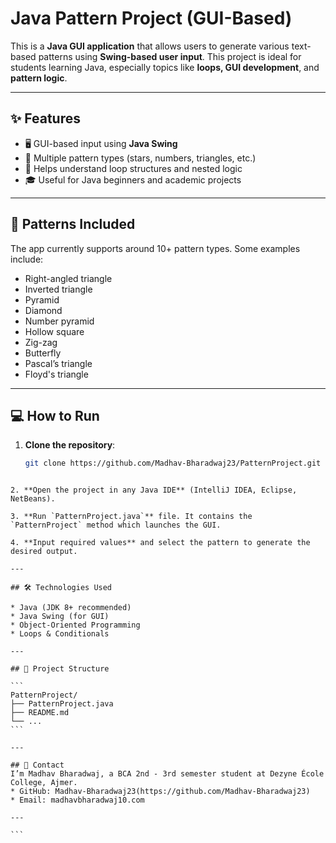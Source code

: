 
# Java Pattern Project (GUI-Based)

This is a **Java GUI application** that allows users to generate various text-based patterns using **Swing-based user input**. This project is ideal for students learning Java, especially topics like **loops, GUI development**, and **pattern logic**.

---

## ✨ Features

- 🖥️ GUI-based input using **Java Swing**
- 🔢 Multiple pattern types (stars, numbers, triangles, etc.)
- 🧠 Helps understand loop structures and nested logic
- 🎓 Useful for Java beginners and academic projects

---

## 📌 Patterns Included

The app currently supports around 10+ pattern types. Some examples include:

- Right-angled triangle
- Inverted triangle
- Pyramid
- Diamond
- Number pyramid
- Hollow square
- Zig-zag
- Butterfly
- Pascal’s triangle
- Floyd's triangle



---

## 💻 How to Run

1. **Clone the repository**:

   ```bash
   git clone https://github.com/Madhav-Bharadwaj23/PatternProject.git
````

2. **Open the project in any Java IDE** (IntelliJ IDEA, Eclipse, NetBeans).

3. **Run `PatternProject.java`** file. It contains the `PatternProject` method which launches the GUI.

4. **Input required values** and select the pattern to generate the desired output.

---

## 🛠️ Technologies Used

* Java (JDK 8+ recommended)
* Java Swing (for GUI)
* Object-Oriented Programming
* Loops & Conditionals

---

## 📁 Project Structure

```
PatternProject/
├── PatternProject.java
├── README.md
└── ...
```

---

## 🔗 Contact
I’m Madhav Bharadwaj, a BCA 2nd - 3rd semester student at Dezyne École College, Ajmer.
* GitHub: Madhav-Bharadwaj23(https://github.com/Madhav-Bharadwaj23)
* Email: madhavbharadwaj10.com

---

```

